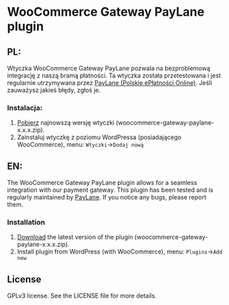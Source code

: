 # WooCommerce Gateway PayLane plugin

## PL:

Wtyczka WooCommerce Gateway PayLane pozwala na bezproblemową integrację z naszą bramą płatności. Ta wtyczka została przetestowana i jest regularnie utrzymywana przez [PayLane (Polskie ePłatności Online)](https://paylane.pl). Jeśli zauważysz jakieś błędy, zgłoś je.

### Instalacja:

1.  [Pobierz](https://github.com/PayLane/paylane_woocommerce/releases/latest "Pobierz") najnowszą wersję wtyczki (woocommerce-gateway-paylane-x.x.x.zip).    
2.  Zainstaluj wtyczkę z poziomu WordPressa (posiadającego WooCommerce), menu: `Wtyczki`->`Dodaj nową`



## EN:

The WooCommerce Gateway PayLane plugin allows for a seamless integration with our payment gateway. This plugin has been tested and is regularly maintained by [PayLane](https://paylane.com). If you notice any bugs, please report them.

### Installation

1.  [Download](https://github.com/PayLane/paylane_woocommerce/releases/latest "Pobierz") the latest version of the plugin (woocommerce-gateway-paylane-x.x.x.zip).    
2.  Install plugin from WordPress (with WooCommerce), menu: `Plugins`->`Add new`


## License

GPLv3 license. See the LICENSE file for more details.
